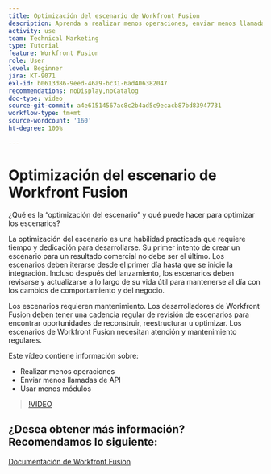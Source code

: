 ```yaml
---
title: Optimización del escenario de Workfront Fusion
description: Aprenda a realizar menos operaciones, enviar menos llamadas a la API y utilizar menos módulos, todo en  [!DNL Adobe Workfront Fusion].
activity: use
team: Technical Marketing
type: Tutorial
feature: Workfront Fusion
role: User
level: Beginner
jira: KT-9071
exl-id: b0613d86-9eed-46a9-bc31-6ad406382047
recommendations: noDisplay,noCatalog
doc-type: video
source-git-commit: a4e61514567ac8c2b4ad5c9ecacb87bd83947731
workflow-type: tm+mt
source-wordcount: '160'
ht-degree: 100%

---
```


# Optimización del escenario de Workfront Fusion

¿Qué es la “optimización del escenario” y qué puede hacer para optimizar los escenarios?

La optimización del escenario es una habilidad practicada que requiere tiempo y dedicación para desarrollarse. Su primer intento de crear un escenario para un resultado comercial no debe ser el último. Los escenarios deben iterarse desde el primer día hasta que se inicie la integración. Incluso después del lanzamiento, los escenarios deben revisarse y actualizarse a lo largo de su vida útil para mantenerse al día con los cambios de comportamiento y del negocio.

Los escenarios requieren mantenimiento. Los desarrolladores de Workfront Fusion deben tener una cadencia regular de revisión de escenarios para encontrar oportunidades de reconstruir, reestructurar u optimizar. Los escenarios de Workfront Fusion necesitan atención y mantenimiento regulares.

Este vídeo contiene información sobre:

* Realizar menos operaciones
* Enviar menos llamadas de API
* Usar menos módulos

>[!VIDEO](https://video.tv.adobe.com/v/335313/?quality=12&learn=on)

## ¿Desea obtener más información? Recomendamos lo siguiente:

[Documentación de Workfront Fusion](https://experienceleague.adobe.com/docs/workfront/using/adobe-workfront-fusion/workfront-fusion-2.html?lang=es)
